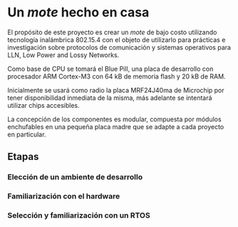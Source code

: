 # Un *mote* hecho en casa

El propósito de este proyecto es crear un *mote* de bajo costo utilizando tecnología inalámbrica 802.15.4 con el objeto de utilizarlo para prácticas e investigación sobre protocolos de comunicación y sistemas operativos para LLN, Low Power and Lossy Networks.

Como base de CPU se tomará el Blue Pill, una placa de desarrollo con procesador ARM Cortex-M3 con 64 kB de memoria flash y 20 kB de RAM.

Inicialmente se usará como radio la placa MRF24J40ma de Microchip por tener disponibilidad inmediata de la misma, más adelante se intentará utilizar chips accesibles.

La concepción de los componentes es modular, compuesta por módulos enchufables en una pequeña placa madre que se adapte a cada proyecto en particular.

## Etapas

### Elección de un ambiente de desarrollo

### Familiarización con el hardware

### Selección y familiarización con un RTOS

